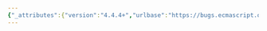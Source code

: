 ```yaml
---
{"_attributes":{"version":"4.4.4+","urlbase":"https://bugs.ecmascript.org/","maintainer":"dherman@mozilla.com"},"bug":{"bug_id":1287,"creation_ts":"2013-03-12 06:23:00 -0700","short_desc":"JSON grammar differs between body and annex for JSONEscapeSequence","delta_ts":"2013-10-29 09:45:31 -0700","product":"Draft for 6th Edition","component":"technical issue","version":"Rev 14: March 8, 2013 Draft","rep_platform":"All","op_sys":"All","bug_status":"RESOLVED","resolution":"FIXED","priority":"Normal","bug_severity":"normal","everconfirmed":true,"reporter":{"uid":"james","name":"James Manger"},"assigned_to":{"uid":"allen","name":"Allen Wirfs-Brock"},"long_desc":[{"commentid":3427,"comment_count":0,"who":{"uid":"james","name":"James Manger"},"bug_when":"2013-03-12 06:23:50 -0700","thetext":"JSONEscapeSequence is different between section 15.12.1.1 \"JSON Lexical Grammar\" and annex A.8.1 \"JSON Lexical Grammar\". The annex allows the new \\u{x...} escape sequence, but that should not be valid in JSON.\n\nRIGHT (section 15.12.1.1)\n\n  JSONEscapeSequence ::\n    JSONEscapeCharacter\n    u HexDigit HexDigit HexDigit HexDigit\n\nWRONG (annex A.8.1)\n\n  JSONEscapeSequence ::\n    JSONEscapeCharacter\n    UnicodeEscapeSequence"},{"commentid":5979,"comment_count":1,"who":{"uid":"allen","name":"Allen Wirfs-Brock"},"bug_when":"2013-10-25 18:19:00 -0700","thetext":"fixed in rev20 editor's draft\n\nthe JSON grammar has been removed from Ecma-262 and replaced with a normative reference to Ecma-404"},{"commentid":6079,"comment_count":2,"who":{"uid":"allen","name":"Allen Wirfs-Brock"},"bug_when":"2013-10-29 09:45:31 -0700","thetext":"fixed in rev20 draft, Oct. 28, 2013"}]}}
---
```

